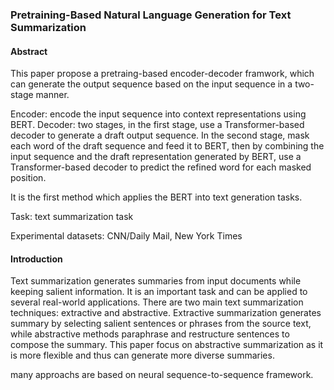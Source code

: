 ### Pretraining-Based Natural Language Generation for Text Summarization

#### Abstract

This paper propose a pretraing-based encoder-decoder framwork, which can generate the output sequence based on the input sequence in a two-stage manner.

Encoder: encode the input sequence into context representations using BERT. Decoder: two stages, in the first stage, use a Transformer-based decoder to generate a draft output sequence. In the second stage, mask each word of the draft sequence and feed it to BERT, then by combining the input sequence and the draft representation generated by BERT, use a Transformer-based decoder to predict the refined word for each masked position.

It is the first method which applies the BERT into text generation tasks.

Task: text summarization task

Experimental datasets: CNN/Daily Mail, New York Times

#### Introduction

Text summarization generates summaries from input documents while keeping salient information. It is an important task and can be applied to several real-world applications. There are two main text summarization techniques: extractive and abstractive. Extractive summarization generates summary by selecting salient sentences or phrases from the source text, while abstractive methods paraphrase and restructure sentences to compose the summary. This paper focus on abstractive summarization as it is more flexible and thus can generate more diverse summaries.

many approachs are based on neural sequence-to-sequence framework.
